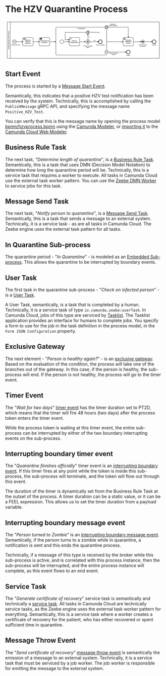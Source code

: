 # The HZV Quarantine Process

![](img/HZV_Process.png)

## Start Event

The process is started by a [Message Start Event](https://docs.camunda.io/docs/components/modeler/bpmn/message-events/#message-start-events).

Semantically, this indicates that a positive HZV test notification has been received by the system. Technically, this is accomplished by calling the `PublishMessage` gRPC API, and specifying the message name `Positive_HZV_Test`.

You can verify that this is the message name by opening the process model [bpmn/hzvprocess.bpmn](bpmn/hzvprocess.bpmn) using the [Camunda Modeler](https://camunda.com/download/modeler/), or [importing it](https://docs.camunda.io/docs/components/modeler/web-modeler/import-diagram/) to the [Camunda Cloud Web Modeler](https://modeler.cloud.camunda.io/).

## Business Rule Task

The next task, "_Determine length of quarantine_", is a [Business Rule Task](https://docs.camunda.io/docs/components/modeler/bpmn/business-rule-tasks/). Semantically, this is a task that uses DMN (Decision Model Notation) to determine how long the quarantine period will be. Technically, this is a service task that requires a worker to execute. All tasks in Camunda Cloud use the external task worker pattern. You can use the [Zeebe DMN Worker](https://github.com/camunda-community-hub/zeebe-dmn-worker) to service jobs for this task.

## Message Send Task

The next task, "_Notify person to quarantine_", is a [Message Send Task](https://docs.camunda.io/docs/components/modeler/bpmn/send-tasks/). Semantically, this is a task that sends a message to an external system. Technically, it is a service task - as are all tasks in Camunda Cloud. The Zeebe engine uses the external task pattern for all tasks.

## In Quarantine Sub-process

The quarantine period - "_In Quarantine_" - is modeled as an [Embedded Sub-process](https://docs.camunda.io/docs/components/modeler/bpmn/embedded-subprocesses/). This allows the quarantine to be interrupted by boundary events.

## User Task

The first task in the quarantine sub-process - "_Check on infected person_" - is a [User Task](https://docs.camunda.io/docs/components/modeler/bpmn/user-tasks/).

A User Task, semantically, is a task that is completed by a human. Technically, it is a service task of type `io.camunda.zeebe:userTask`. In Camunda Cloud, jobs of this type are serviced by [Tasklist](https://docs.camunda.io/docs/components/tasklist/introduction/). The Tasklist application provides an interface for humans to complete jobs. You specify a form to use for the job in the task definition in the process model, in the `Form JSON Configuration` property.

## Exclusive Gateway

The next element - "_Person is healthy again?_" - is an [exclusive gateway](https://docs.camunda.io/docs/components/modeler/bpmn/exclusive-gateways/). Based on the evaluation of the condition, the process will take one of the branches out of the gateway. In this case, if the person is healthy, the sub-process will end. If the person is not healthy, the process will go to the timer event.

## Timer Event

The "_Wait for two days_" [timer event](https://docs.camunda.io/docs/components/modeler/bpmn/timer-events/) has the timer duration set to PT2D, which means that the timer will fire 48 hours (two days) after the process token enters the timer event.

While the process token is waiting at this timer event, the entire sub-process can be interrupted by either of the two boundary interrupting events on the sub-process.

## Interrupting boundary timer event

The "_Quarantine finishes officially_" timer event is an [interrupting boundary event](https://docs.camunda.io/docs/components/modeler/bpmn/timer-events/#timer-boundary-events). If this timer fires at any point while the token is inside this sub-process, the sub-process will terminate, and the token will flow out through this event.

The duration of the timer is dynamically set from the Business Rule Task at the outset of the process. A timer duration can be a static value, or it can be a FEEL expression. This allows us to set the timer duration from a payload variable.

## Interrupting boundary message event

The "_Person turned to Zombie_" is an [interrupting boundary message event](https://docs.camunda.io/docs/components/modeler/bpmn/message-events/#message-boundary-events). Semantically, if the person turns to a zombie while in quarantine, a notification is sent and this ends the quarantine process.  

Technically, if a message of this type is received by the broker while this sub-process is active, and is correlated with this process instance, then the sub-process will be interrupted, and the entire process instance will complete, as this event flows to an end event.

## Service Task

The "_Generate certificate of recovery_" service task is semantically and technically a [service task](https://docs.camunda.io/docs/components/modeler/bpmn/service-tasks/). All tasks in Camunda Cloud are technically service tasks, as the Zeebe engine uses the external task worker pattern for everything. Semantically, this is a service task where a worker creates a certificate of recovery for the patient, who has either recovered or spent sufficient time in quarantine.

## Message Throw Event

The "_Send certificate of recovery_" [message throw event](https://docs.camunda.io/docs/components/modeler/bpmn/message-events/#message-throw-events) is semantically the emission of a message to an external system. Technically, it is a service task that must be serviced by a job worker. The job worker is responsible for emitting the message to the external system. 
